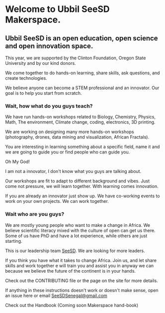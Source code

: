 Welcome to Ubbil SeeSD Makerspace. 
============

## Ubbil SeeSD is an open education, open science and open innovation space. 

This year, we are supported by the Clinton Foundation, Oregon State University and by our kind donors. 

We come together to do hands-on learning, share skills, ask questions, and create technologies. 

We believe anyone can become a STEM professional and an innovator. Our goal is to help you start from scratch. 

### Wait, how what do you guys teach?

We have run hands-on workshops related to Biology, Chemistry, Physics, Math, The environment, Climate change, coding, electronics, 3D printing. 

We are working on designing many more hands-on workshops (photography, drones, data mining and visualization, African Fractals). 

You are interesting in learning something about a specific field, name it and we are going to guide you or find people who can guide you. 

Oh My God! 

I am not a innovator, I don't know what you guys are talking about. 

Our workshops are fit to adapt to different background and vibes. Just come not pressure, we will learn together. With learning comes innovation.

If you are already an innovator just show up. We have co-working events to work on your own projects. We can work together.

### Wait who are you guys? 

We are mostly young people who want to make a change in Africa. We believe scientific literacy mixed with the culture of open can get us there. 
Some of us have PhD and have a lot experience, while others are just starting.

This is our leadership team [SeeSD](https://www.seesd.org/team). We are looking for more leaders. 

If you think you have what it takes to change Africa. Join us, and let share skills and work together e will train you and assist you in anyway we can because we believe the future of the continent is in your hands. 


Check out the CONTRIBUTING file or the page on the site for more details.

If anything in these instructions doesn't work or doesn't make sense, open an issue here or email SeeSDSenegal@gmail.com 

Check out the Handbook (Coming soon Makerspace hand-book)

